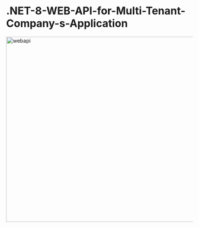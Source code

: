 # .NET-8-WEB-API-for-Multi-Tenant-Company-s-Application

<img width="1000" height="500" alt="webapi" src="https://github.com/user-attachments/assets/de4e97a0-f895-4003-bf9c-b9f92ba23a5a" />
